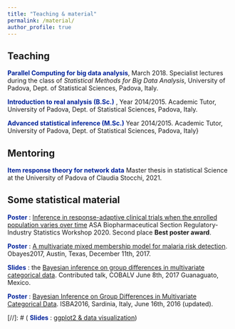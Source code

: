 ```yaml
---
title: "Teaching & material"
permalink: /material/
author_profile: true
---
```


## Teaching

<span style = "color:rgb(0,35,156)">**Parallel Computing for big data analysis**</span>, March 2018. Specialist lectures during the class of *Statistical Methods for Big Data Analysis*, University of Padova, Dept. of Statistical Sciences, Padova, Italy.

<span style = "color:rgb(0,35,156)">**Introduction to real analysis (B.Sc.)** </span>, Year 2014/2015. Academic Tutor, University of Padova, Dept. of Statistical Sciences, Padova, Italy. 

<span style = "color:rgb(0,35,156)">**Advanced statistical inference (M.Sc.)** </span> Year 2014/2015. Academic Tutor, University of Padova, Dept. of Statistical Sciences, Padova, Italy}


## Mentoring
<span style = "color:rgb(0,35,156)">**Item response theory for network data** </span> Master thesis in statistical Science at the University of Padova of Claudia Stocchi, 2021.



## Some statistical material
<span style ="color:rgb(0,35,156)"> **Poster** </span>:  [Inference in response-adaptive clinical trials when the enrolled population varies over time](files/RussoBIOP2020.pdf) ASA Biopharmaceutical Section Regulatory-Industry Statistics Workshop 2020.  Second place **Best poster award**.

<span style ="color:rgb(0,35,156)"> **Poster** </span>:  [A multivariate mixed membership model for malaria risk detection](files/Obayes2017.pdf). Obayes2017, Austin, Texas, December 11th, 2017.

<span style ="color:rgb(0,35,156)"> **Slides** </span>: the [Bayesian inference on group differences in multivariate categorical data](files/COBALV.pdf). Contributed talk, COBALV June 8th, 2017 Guanaguato, Mexico.

<span style ="color:rgb(0,35,156)"> **Poster** </span>: [Bayesian Inference on Group Differences in Multivariate Categorical
Data](files/ISBA.pdf). ISBA2016, Sardinia, Italy, June 16th, 2016 (updated).

[//]: # (<span style="color:rgb(0,35,156)"> **Slides** </span>: [ggplot2 & data visualization](files/ggplot2_lesson.pdf))
